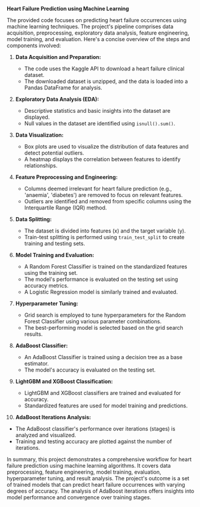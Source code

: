 **Heart Failure Prediction using Machine Learning**

The provided code focuses on predicting heart failure occurrences using machine learning techniques. The project's pipeline comprises data acquisition, preprocessing, exploratory data analysis, feature engineering, model training, and evaluation. Here's a concise overview of the steps and components involved:

1. **Data Acquisition and Preparation:**
   - The code uses the Kaggle API to download a heart failure clinical dataset.
   - The downloaded dataset is unzipped, and the data is loaded into a Pandas DataFrame for analysis.

2. **Exploratory Data Analysis (EDA):**
   - Descriptive statistics and basic insights into the dataset are displayed.
   - Null values in the dataset are identified using `isnull().sum()`.

3. **Data Visualization:**
   - Box plots are used to visualize the distribution of data features and detect potential outliers.
   - A heatmap displays the correlation between features to identify relationships.

4. **Feature Preprocessing and Engineering:**
   - Columns deemed irrelevant for heart failure prediction (e.g., 'anaemia', 'diabetes') are removed to focus on relevant features.
   - Outliers are identified and removed from specific columns using the Interquartile Range (IQR) method.

5. **Data Splitting:**
   - The dataset is divided into features (x) and the target variable (y).
   - Train-test splitting is performed using `train_test_split` to create training and testing sets.

6. **Model Training and Evaluation:**
   - A Random Forest Classifier is trained on the standardized features using the training set.
   - The model's performance is evaluated on the testing set using accuracy metrics.
   - A Logistic Regression model is similarly trained and evaluated.

7. **Hyperparameter Tuning:**
   - Grid search is employed to tune hyperparameters for the Random Forest Classifier using various parameter combinations.
   - The best-performing model is selected based on the grid search results.

8. **AdaBoost Classifier:**
   - An AdaBoost Classifier is trained using a decision tree as a base estimator.
   - The model's accuracy is evaluated on the testing set.

9. **LightGBM and XGBoost Classification:**
   - LightGBM and XGBoost classifiers are trained and evaluated for accuracy.
   - Standardized features are used for model training and predictions.

10. **AdaBoost Iterations Analysis:**
   - The AdaBoost classifier's performance over iterations (stages) is analyzed and visualized.
   - Training and testing accuracy are plotted against the number of iterations.

In summary, this project demonstrates a comprehensive workflow for heart failure prediction using machine learning algorithms. 
It covers data preprocessing, feature engineering, model training, evaluation, hyperparameter tuning, and result analysis.
The project's outcome is a set of trained models that can predict heart failure occurrences with varying degrees of accuracy.
The analysis of AdaBoost iterations offers insights into model performance and convergence over training stages.
